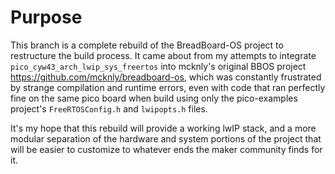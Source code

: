 # Purpose

This branch is a complete rebuild of the BreadBoard-OS project to restructure the build process.
It came about from my attempts to integrate `pico_cyw43_arch_lwip_sys_freertos` into mcknly's original
BBOS project https://github.com/mcknly/breadboard-os, which was constantly frustrated by strange
compilation and runtime errors, even with code that ran perfectly fine on the same pico board when
build using only the pico-examples project's `FreeRTOSConfig.h` and `lwipopts.h` files.

It's my hope that this rebuild will provide a working lwIP stack, and a more modular separation of
the hardware and system portions of the project that will be easier to customize to whatever ends
the maker community finds for it.